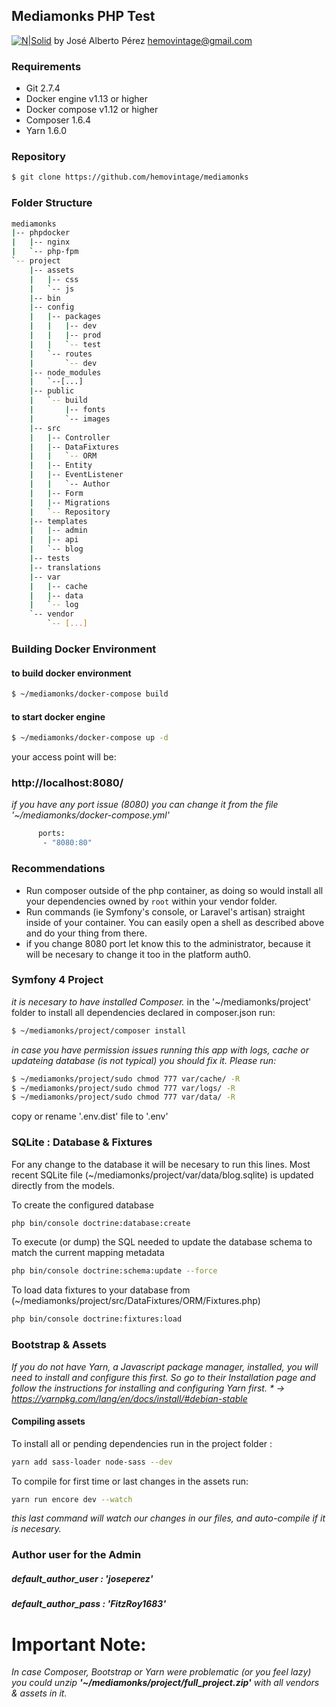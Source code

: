 ## Mediamonks PHP Test 
[![N|Solid](https://i2.wp.com/revistafortuna.com.mx/contenido/wp-content/uploads/2018/01/mediaMonks_logo.jpg?zoom=1&resize=151%2C95&ssl=1)](https://www.mediamonks.com/)
by José Alberto Pérez
hemovintage@gmail.com

### Requirements
- Git 2.7.4 
- Docker engine v1.13 or higher
- Docker compose v1.12 or higher
- Composer 1.6.4 
- Yarn 1.6.0

### Repository
```sh 
$ git clone https://github.com/hemovintage/mediamonks
```

### Folder Structure
```sh 
mediamonks
|-- phpdocker
|   |-- nginx
|   `-- php-fpm
`-- project
    |-- assets
    |   |-- css
    |   `-- js
    |-- bin
    |-- config
    |   |-- packages
    |   |   |-- dev
    |   |   |-- prod
    |   |   `-- test
    |   `-- routes
    |       `-- dev
    |-- node_modules
    |   `--[...]
    |-- public
    |   `-- build
    |       |-- fonts
    |       `-- images
    |-- src
    |   |-- Controller
    |   |-- DataFixtures
    |   |   `-- ORM
    |   |-- Entity
    |   |-- EventListener
    |   |   `-- Author
    |   |-- Form
    |   |-- Migrations
    |   `-- Repository
    |-- templates
    |   |-- admin
    |   |-- api
    |   `-- blog
    |-- tests
    |-- translations
    |-- var
    |   |-- cache
    |   |-- data
    |   `-- log
    `-- vendor
        `-- [...]

```

### Building Docker Environment
#### to build docker environment
```sh 
$ ~/mediamonks/docker-compose build
```
#### to start docker engine
```sh 
$ ~/mediamonks/docker-compose up -d
```
your access point will be: 
### http://localhost:8080/
_if you have any port issue (8080) you can change it from the file '~/mediamonks/docker-compose.yml'_ 

```sh 
      ports:
       - "8080:80"
``` 

### Recommendations #
* Run composer outside of the php container, as doing so would install all your dependencies owned by `root` within your vendor folder.
* Run commands (ie Symfony's console, or Laravel's artisan) straight inside of your container. You can easily open a shell as described above and do your thing from there.
* if you change 8080 port let know this to the administrator, because it will be necesary to change it too in the platform auth0.

### Symfony 4 Project
_it is necesary to have installed Composer._ 
in the '~/mediamonks/project' folder
to install all dependencies declared in composer.json run:
```sh 
$ ~/mediamonks/project/composer install
```
_in case you have permission issues running this app with logs, cache or updateing database (is not typical) you should fix it. Please run:_ 
```sh 
$ ~/mediamonks/project/sudo chmod 777 var/cache/ -R 
$ ~/mediamonks/project/sudo chmod 777 var/logs/ -R 
$ ~/mediamonks/project/sudo chmod 777 var/data/ -R 
```

copy or rename '.env.dist' file to '.env'

### SQLite : Database  & Fixtures
For any change to the database it will be necesary to run this lines. 
Most recent SQLite file (~/mediamonks/project/var/data/blog.sqlite) is updated directly from the models.

To create the configured database
```sh 
php bin/console doctrine:database:create
``` 
To execute (or dump) the SQL needed to update the database schema to match the current mapping metadata
```sh 
php bin/console doctrine:schema:update --force
```
To load data fixtures to your database from (~/mediamonks/project/src/DataFixtures/ORM/Fixtures.php)
```sh 
php bin/console doctrine:fixtures:load 
```
### Bootstrap & Assets
_If you do not have Yarn, a Javascript package manager, installed, you will need to install and configure this first. So go to their Installation page and follow the instructions for installing and configuring Yarn first. * -> https://yarnpkg.com/lang/en/docs/install/#debian-stable_

#### Compiling assets 
To install all or pending dependencies run in the project folder :
```sh 
yarn add sass-loader node-sass --dev
```
To compile for first time or last changes in the assets run: 
```sh
yarn run encore dev --watch
```
_this last command will watch our changes in our files, and auto-compile if it is necesary._

### Author user for the Admin

##### default_author_user : 'joseperez'
##### default_author_pass : 'FitzRoy1683'

#
#
# 
# Important Note:
_In case Composer, Bootstrap or Yarn were problematic (or you feel lazy) you could unzip **'~/mediamonks/project/full_project.zip'** with all vendors & assets in it._
